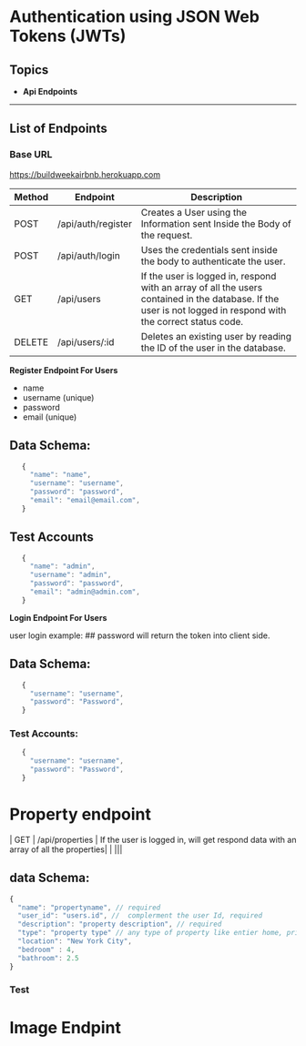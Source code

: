 # Authentication using JSON Web Tokens (JWTs)

## Topics

- **Api Endpoints**

---

## List of Endpoints

### Base URL

https://buildweekairbnb.herokuapp.com

| Method | Endpoint           | Description                                                                                                                                                    |
| ------ | ------------------ | -------------------------------------------------------------------------------------------------------------------------------------------------------------- |
| POST   | /api/auth/register | Creates a User using the Information sent Inside the Body of the request.                                                                                      |
| POST   | /api/auth/login    | Uses the credentials sent inside the body to authenticate the user.                                                                                            |
| GET    | /api/users         | If the user is logged in, respond with an array of all the users contained in the database. If the user is not logged in respond with the correct status code. |
| DELETE | /api/users/:id     | Deletes an existing user by reading the ID of the user in the database.                                                                                        |


**Register Endpoint For Users**

- name
- username (unique)
- password
- email (unique)

## Data Schema:

```js
   {
     "name": "name",
     "username": "username",
     "password": "password",
     "email": "email@email.com",
   }
```

## Test Accounts

```js
   {
     "name": "admin",
     "username": "admin",
     "password": "password",
     "email": "admin@admin.com",
   }
```

**Login Endpoint For Users**

user login example: ## password will return the token into client side.

## Data Schema:

```js
   {
     "username": "username",
     "password": "Password",
   }
```

### Test Accounts:

```js
   {
     "username": "username",
     "password": "Password",
   }
```

# Property endpoint
| GET    | /api/properties    | If the user is logged in, will get respond data with an array of all the properties|
| |||
## data Schema:

```js
{
  "name": "propertyname", // required
  "user_id": "users.id", //  complerment the user Id, required
  "description": "property description", // required
  "type": "property type" // any type of property like entier home, private room etc.
  "location": "New York City",
  "bedroom" : 4,
  "bathroom": 2.5
}
```
### Test 

# Image Endpint 